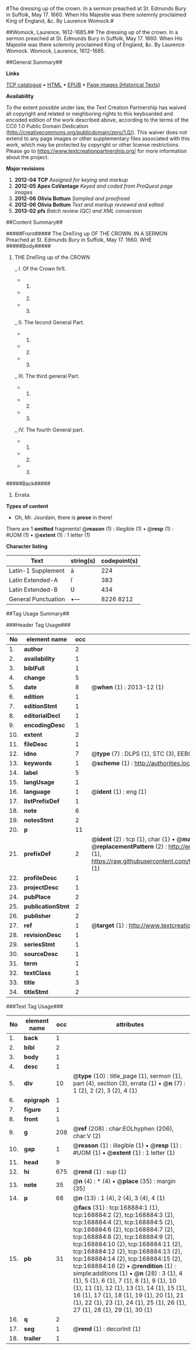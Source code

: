 #The dressing up of the crown. In a sermon preached at St. Edmunds Bury in Suffolk, May 17. 1660. When His Majestie was there solemnly proclaimed King of England, &c. By Laurence Womock.#

##Womock, Laurence, 1612-1685.##
The dressing up of the crown. In a sermon preached at St. Edmunds Bury in Suffolk, May 17. 1660. When His Majestie was there solemnly proclaimed King of England, &c. By Laurence Womock.
Womock, Laurence, 1612-1685.

##General Summary##

**Links**

[TCP catalogue](http://www.ota.ox.ac.uk/tcp/)  • 
[HTML](http://tei.it.ox.ac.uk/tcp/Texts-HTML/free/A96/A96832.html)  • 
[EPUB](http://tei.it.ox.ac.uk/tcp/Texts-EPUB/free/A96/A96832.epub) • 
[Page images (Historical Texts)](https://historicaltexts.jisc.ac.uk/eebo-99867825e)

**Availability**

To the extent possible under law, the Text Creation Partnership has waived all copyright and related or neighboring rights to this keyboarded and encoded edition of the work described above, according to the terms of the CC0 1.0 Public Domain Dedication (http://creativecommons.org/publicdomain/zero/1.0/). This waiver does not extend to any page images or other supplementary files associated with this work, which may be protected by copyright or other license restrictions. Please go to https://www.textcreationpartnership.org/ for more information about the project.

**Major revisions**

1. __2012-04__ __TCP__ *Assigned for keying and markup*
1. __2012-05__ __Apex CoVantage__ *Keyed and coded from ProQuest page images*
1. __2012-06__ __Olivia Bottum__ *Sampled and proofread*
1. __2012-06__ __Olivia Bottum__ *Text and markup reviewed and edited*
1. __2013-02__ __pfs__ *Batch review (QC) and XML conversion*

##Content Summary##

#####Front#####
The Dreſſing up OF THE CROWN. IN A SERMON Preached at St. Edmunds Bury in Suffolk, May 17. 1660. WHE
#####Body#####

1. THE Dreſſing up of the CROWN

    _ I. Of the Crown firſt.

      * 1.

      * 2.

      * 3.

    _ II. The ſecond General Part.

      * 1.

      * 2.

      * 3.

    _ III. The third general Part.

      * 1.

      * 2.

      * 3.

    _ IV. The fourth General part.

      * 1.

      * 2.

      * 3.

#####Back#####

1. Errata.

**Types of content**

  * Oh, Mr. Jourdain, there is **prose** in there!

There are 1 **omitted** fragments! 
 @__reason__ (1) : illegible (1)  •  @__resp__ (1) : #UOM (1)  •  @__extent__ (1) : 1 letter (1)

**Character listing**


|Text|string(s)|codepoint(s)|
|---|---|---|
|Latin-1 Supplement|à|224|
|Latin Extended-A|ſ|383|
|Latin Extended-B|Ʋ|434|
|General Punctuation|•—|8226 8212|

##Tag Usage Summary##

###Header Tag Usage###

|No|element name|occ|attributes|
|---|---|---|---|
|1.|__author__|2||
|2.|__availability__|1||
|3.|__biblFull__|1||
|4.|__change__|5||
|5.|__date__|8| @__when__ (1) : 2013-12 (1)|
|6.|__edition__|1||
|7.|__editionStmt__|1||
|8.|__editorialDecl__|1||
|9.|__encodingDesc__|1||
|10.|__extent__|2||
|11.|__fileDesc__|1||
|12.|__idno__|7| @__type__ (7) : DLPS (1), STC (3), EEBO-CITATION (1), PROQUEST (1), VID (1)|
|13.|__keywords__|1| @__scheme__ (1) : http://authorities.loc.gov/ (1)|
|14.|__label__|5||
|15.|__langUsage__|1||
|16.|__language__|1| @__ident__ (1) : eng (1)|
|17.|__listPrefixDef__|1||
|18.|__note__|6||
|19.|__notesStmt__|2||
|20.|__p__|11||
|21.|__prefixDef__|2| @__ident__ (2) : tcp (1), char (1)  •  @__matchPattern__ (2) : ([0-9\-]+):([0-9IVX]+) (1), (.+) (1)  •  @__replacementPattern__ (2) : http://eebo.chadwyck.com/downloadtiff?vid=$1&page=$2 (1), https://raw.githubusercontent.com/textcreationpartnership/Texts/master/tcpchars.xml#$1 (1)|
|22.|__profileDesc__|1||
|23.|__projectDesc__|1||
|24.|__pubPlace__|2||
|25.|__publicationStmt__|2||
|26.|__publisher__|2||
|27.|__ref__|1| @__target__ (1) : http://www.textcreationpartnership.org/docs/. (1)|
|28.|__revisionDesc__|1||
|29.|__seriesStmt__|1||
|30.|__sourceDesc__|1||
|31.|__term__|1||
|32.|__textClass__|1||
|33.|__title__|3||
|34.|__titleStmt__|2||


###Text Tag Usage###

|No|element name|occ|attributes|
|---|---|---|---|
|1.|__back__|1||
|2.|__bibl__|2||
|3.|__body__|1||
|4.|__desc__|1||
|5.|__div__|10| @__type__ (10) : title_page (1), sermon (1), part (4), section (3), errata (1)  •  @__n__ (7) : 1 (2), 2 (2), 3 (2), 4 (1)|
|6.|__epigraph__|1||
|7.|__figure__|1||
|8.|__front__|1||
|9.|__g__|208| @__ref__ (208) : char:EOLhyphen (206), char:V (2)|
|10.|__gap__|1| @__reason__ (1) : illegible (1)  •  @__resp__ (1) : #UOM (1)  •  @__extent__ (1) : 1 letter (1)|
|11.|__head__|9||
|12.|__hi__|675| @__rend__ (1) : sup (1)|
|13.|__note__|35| @__n__ (4) : * (4)  •  @__place__ (35) : margin (35)|
|14.|__p__|68| @__n__ (13) : 1 (4), 2 (4), 3 (4), 4 (1)|
|15.|__pb__|31| @__facs__ (31) : tcp:168884:1 (1), tcp:168884:2 (2), tcp:168884:3 (2), tcp:168884:4 (2), tcp:168884:5 (2), tcp:168884:6 (2), tcp:168884:7 (2), tcp:168884:8 (2), tcp:168884:9 (2), tcp:168884:10 (2), tcp:168884:11 (2), tcp:168884:12 (2), tcp:168884:13 (2), tcp:168884:14 (2), tcp:168884:15 (2), tcp:168884:16 (2)  •  @__rendition__ (1) : simple:additions (1)  •  @__n__ (28) : 3 (1), 4 (1), 5 (1), 6 (1), 7 (1), 8 (1), 9 (1), 10 (1), 11 (1), 12 (1), 13 (1), 14 (1), 15 (1), 16 (1), 17 (1), 18 (1), 19 (1), 20 (1), 21 (1), 22 (1), 23 (1), 24 (1), 25 (1), 26 (1), 27 (1), 28 (1), 29 (1), 30 (1)|
|16.|__q__|2||
|17.|__seg__|1| @__rend__ (1) : decorInit (1)|
|18.|__trailer__|1||
